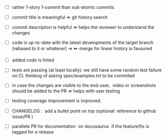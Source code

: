 

- [ ] rather 1-story 1-commit than sub-atomic commits

- [ ] commit title is meaningful =>  git history search

- [ ] commit description is helpful => helps the reviewer to understand the changes

- [ ] code is up-to-date with the latest developments of the target branch (rebased to it or whatever) => :fast_forward:-merge for linear history is favoured

- [ ] added code is linted

- [ ] tests are passing (at least locally): we still have some random test failure on CI. thinking of asking spec/examples.txt to be commited

- [ ] in case the changes are visible to the end-user,  video or screenshots should be added to the PR => helps  with user testing

- [ ] testing coverage improvement is improved.

- [ ] CHANGELOG :  add a bullet point on top (optional: reference to github issue/PR )

- [ ] parallele PR for documentation  on docusaurus  if the feature/fix is tagged for a release
